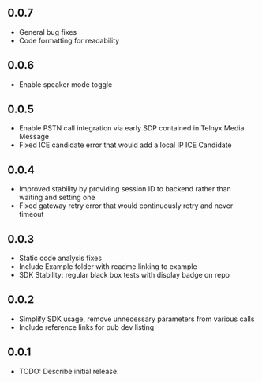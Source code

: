 ## 0.0.7

- General bug fixes
- Code formatting for readability 

## 0.0.6

- Enable speaker mode toggle

## 0.0.5

- Enable PSTN call integration via early SDP contained in Telnyx Media Message
- Fixed ICE candidate error that would add a local IP ICE Candidate

## 0.0.4

- Improved stability by providing session ID to backend rather than waiting and setting one
- Fixed gateway retry error that would continuously retry and never timeout

## 0.0.3

- Static code analysis fixes
- Include Example folder with readme linking to example
- SDK Stability: regular black box tests with display badge on repo 

## 0.0.2

- Simplify SDK usage, remove unnecessary parameters from various calls
- Include reference links for pub dev listing

## 0.0.1

* TODO: Describe initial release.
